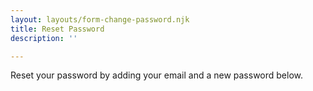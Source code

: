```yaml
---
layout: layouts/form-change-password.njk
title: Reset Password
description: ''

---
```


Reset your password by adding your email and a new password below.